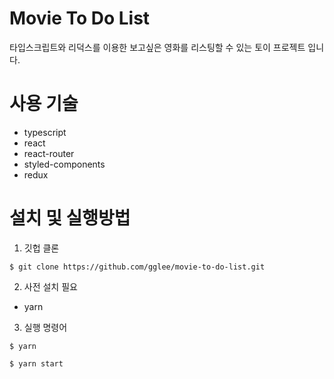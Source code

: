 # Movie To Do List

타입스크립트와 리덕스를 이용한 보고싶은 영화를 리스팅할 수 있는 토이 프로젝트 입니다.

# 사용 기술

- typescript
- react
- react-router
- styled-components
- redux

# 설치 및 실행방법

1. 깃헙 클론

`$ git clone https://github.com/gglee/movie-to-do-list.git`

2. 사전 설치 필요

- yarn

3. 실행 명령어

`$ yarn`

`$ yarn start`
